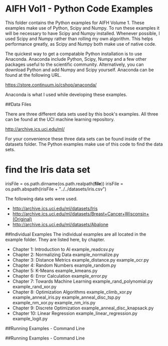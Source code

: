 AIFH Vol1  - Python Code Examples
====
This folder contains the Python examples for AIFH Volume 1.  These examples make use of 
Python, Scipy and Numpy.  To run these examples it will be necessary to have Scipy and
Numpy installed.  Whenever possible, I used Scipy and Numpy rather than rolling my own
algorithm.  This helps performance greatly, as Scipy and Numpy both make use of native 
code.

The quickest way to get a compatable Python installation is to use Anaconda.  Anaconda
include Python, Scipy, Numpy and a few other packages useful to the scientific community.
Alternatively, you can download Python and add Numpy and Scipy yourself.  Anaconda
can be found at the following URL.

https://store.continuum.io/cshop/anaconda/

Anaconda is what I used while developing these examples.

##Data Files

There are three different data sets used by this book's examples.  All three can be found
at the UCI machine learning repository.

http://archive.ics.uci.edu/ml/

For your convenience these three data sets can be found inside of the datasets folder.
The Python examples make use of this code to find the data sets.

# find the Iris data set
irisFile = os.path.dirname(os.path.realpath(__file__))
irisFile = os.path.abspath(irisFile + "../../datasets/iris.csv")

The following data sets were used.

* http://archive.ics.uci.edu/ml/datasets/Iris
* http://archive.ics.uci.edu/ml/datasets/Breast+Cancer+Wisconsin+(Original)
* http://archive.ics.uci.edu/ml/datasets/Abalone

##Individual Examples
The individual examples are all located in the example folder.  They are listed here,
by chapter.

* Chapter 1: Introduction to AI
	example_readcsv.py
* Chapter 2: Normalizing Data
	example_normalize.py
* Chapter 3: Distance Metrics
	example_distance.py	
	example_ocr.py
* Chapter 4: Random Numbers
	example_random.py
* Chapter 5: K-Means
	example_kmeans.py	
* Chapter 6: Error Calculation
	example_error.py
* Chapter 7: Towards Machine Learning
	example_rand_polynomial.py
	example_rand_xor.py
* Chapter 8: Optimization Algorithms
	example_climb_xor.py
	example_anneal_iris.py
	example_anneal_disc_tsp.py	
	example_nm_xor.py
	example_nm_iris.py
* Chapter 9: Discrete Optimization
	example_anneal_disc_knapsack.py	
* Chapter 10: Linear Regression	
	example_linear_regression.py
	example_logit.py


##Running Examples - Command Line

##Running Examples - Command Line


